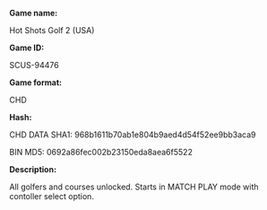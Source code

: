 **Game name:**

Hot Shots Golf 2 (USA)

**Game ID:**

SCUS-94476

**Game format:**

CHD

**Hash:**

CHD DATA SHA1: 968b1611b70ab1e804b9aed4d54f52ee9bb3aca9

BIN MD5: 0692a86fec002b23150eda8aea6f5522

**Description:**

All golfers and courses unlocked. Starts in MATCH PLAY mode with contoller select option.